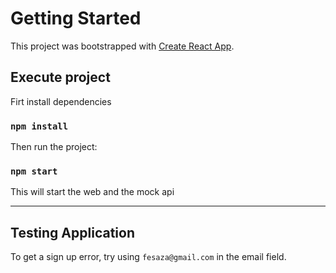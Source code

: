 # Getting Started

This project was bootstrapped with [Create React App](https://github.com/facebook/create-react-app).

## Execute project

Firt install dependencies
### `npm install`

Then run the project:
### `npm start`

This will start the web and the mock api

---

## Testing Application

To get a sign up error, try using `fesaza@gmail.com` in the email field.


